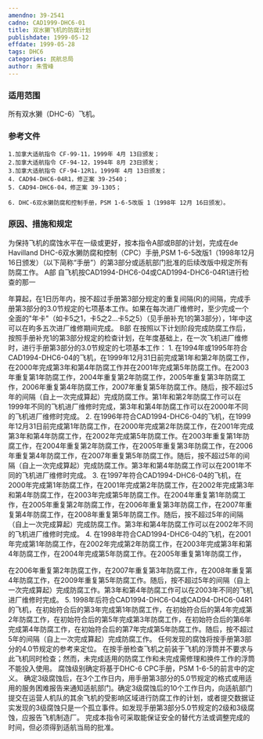 ```yaml
---
amendno: 39-2541
cadno: CAD1999-DHC6-01
title: 双水獭飞机的防腐计划
publishdate: 1999-05-12
effdate: 1999-05-28
tags: DHC6
categories: 民航总局
author: 朱雪峰
---
```


### 适用范围 
所有双水獭（DHC-6）飞机。

### 参考文件
    1.加拿大适航指令 CF-99-11，1999年 4月 13日颁发；
    2.加拿大适航指令 CF-94-12，1994年 8月 23日颁发；
    3.加拿大适航指令 CF-94-12R1，1999年 4月 13日颁发；
    4. CAD94-DHC6-04R1，修正案 39-2540；
    5. CAD94-DHC6-04，修正案 39-1305；

    6. DHC-6双水獭防腐和控制手册，PSM 1-6-5改版 1（1998年 12月 16日颁发）。

### 原因、措施和规定 
为保持飞机的腐蚀水平在一级或更好，按本指令A部或B部的计划，完成在de Havilland DHC-6双水獭防腐和控制（CPC）手册,PSM 1-6-5改版1（1998年12月16日颁发）（以下简称“手册”）的第3部分或适航部门批准的后续改版中规定所有防腐工作。 
A部     自飞机按CAD1994-DHC6-04或CAD1994-DHC6-04R1进行检查的那一
  
年算起，在1日历年内，按不超过手册第3部分规定的重复间隔(R)的间隔，完成手册第3部分的3.0节规定的七项基本工作。如果在每次进厂维修时，至少完成一个全面的"年卡"（如卡5之1，卡5之2…卡5之5）（见手册补充1的第3部分），1年中这可以在昀多五次进厂维修期间完成。 
B部 
    在按照以下计划阶段完成防腐工作后，按照手册补充1的第3部分规定的检查计划，在年度基础上，在一次飞机进厂维修时，进行手册第3部分的3.0节规定的七项基本工作： 
    1. 在1994年或1995年符合CAD1994-DHC6-04的飞机，在1999年12月31日前完成第1年和第2年防腐工作，在2000年完成第3年和第4年防腐工作并在2001年完成第5年防腐工作。在2003年重复第1年防腐工作，2004年重复第2年防腐工作，2005年重复第3年防腐工作，2006年重复第4年防腐工作，2007年重复第5年防腐工作。随后，按不超过5年的间隔（自上一次完成算起）完成防腐工作。第1年和第2年防腐工作可以在1999年不同的飞机进厂维修时完成，第3年和第4年防腐工作可以在2000年不同的飞机进厂维修时完成。 
    2. 在1996年符合CAD1994-DHC6-04的飞机，在1999年12月31日前完成第1年防腐工作，在2000年完成第2年防腐工作，在2001年完成第3年和第4年防腐工作，在2002年完成第5年防腐工作。在2003年重复第1年防腐工作，在2004年重复第2年防腐工作，在2005年重复第3年防腐工作，在2006年重复第4年防腐工作，在2007年重复第5年防腐工作。随后，按不超过5年的间隔（自上一次完成算起）完成防腐工作。第3年和第4年防腐工作可以在2001年不同的飞机进厂维修时完成。 
    3. 在1997年符合CAD1994-DHC6-04的飞机，在2000年完成第1年防腐工作，在2001年完成第2年防腐工作，在2002年完成第3年和第4年防腐工作，在2003年完成第5年防腐工作。在2004年重复第1年防腐工作，在2005年重复第2年防腐工作，在2006年重复第3年防腐工作，在2007年重复第4年防腐工作，在2008年重复第5年防腐工作。随后，按不超过5年的间隔（自上一次完成算起）完成防腐工作。第3年和第4年防腐工作可以在2002年不同的飞机进厂维修时完成。 
    4. 在1998年符合CAD1994-DHC6-04的飞机，在2001年完成第1年防腐工作，在2002年完成第2年防腐工作，在2003年完成第3年和第4年防腐工作，在2004年完成第5年防腐工作。在2005年重复第1年防腐工作，

  
在2006年重复第2年防腐工作，在2007年重复第3年防腐工作，在2008年重复第4年防腐工作，在2009年重复第5年防腐工作。随后，按不超过5年的间隔（自上一次完成算起）完成防腐工作。第3年和第4年防腐工作可以在2003年不同的飞机进厂维修时完成。 
    5. 1998年后符合CAD1994-DHC6-04或CAD94-DHC6-04R1的飞机，在初始符合后的第3年完成第1年防腐工作，在初始符合后的第4年完成第2年防腐工作，在初始符合后的第5年完成第3年防腐工作，在初始符合后的第6年完成第4年防腐工作，在初始符合后的第7年完成第5年防腐工作。随后，按不超过5年的间隔（自上一次完成算起）完成防腐工作。
    任何发现的腐蚀将按手册第3部分的4.0节规定的参考来定位。 
    在按手册检查飞机之前装于飞机的浮筒并不要求与此飞机同时检查；然而，未完成适用的防腐工作和未完成需修理和换件工作的浮筒不能投入使用。 
    腐蚀级别确定将基于DHC-6 CPC手册，PSM 1-6-5的前言中的定义。
    确定3级腐蚀后，在3个工作日内，用手册第3部分的5.0节规定的格式或用适用的服务困难报告来通知适航部门。确定3级腐蚀后的10个工作日内，向适航部门提交在运营人机队的其余飞机的受影响区域进行防腐工作的计划，或者提交数据证实发现的3级腐蚀只是一个孤立事件。如发现手册第3部分5.0节规定的2级和3级腐蚀，应报告飞机制造厂。 
    完成本指令可采取能保证安全的替代方法或调整完成的时间，但必须得到适航当局的批准。

